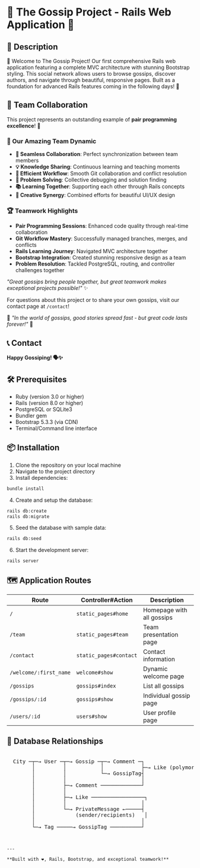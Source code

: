 # 💬 The Gossip Project - Rails Web Application 🌟

## 📖 Description

🚀 Welcome to The Gossip Project! Our first comprehensive Rails web application featuring a complete MVC architecture with stunning Bootstrap styling. This social network allows users to browse gossips, discover authors, and navigate through beautiful, responsive pages. Built as a foundation for advanced Rails features coming in the following days! 🤭

## 🤝 Team Collaboration

This project represents an outstanding example of **pair programming excellence**! 🎉

### 🌟 Our Amazing Team Dynamic

- **🚀 Seamless Collaboration**: Perfect synchronization between team members
- **💡 Knowledge Sharing**: Continuous learning and teaching moments
- **🔄 Efficient Workflow**: Smooth Git collaboration and conflict resolution
- **🎯 Problem Solving**: Collective debugging and solution finding
- **📚 Learning Together**: Supporting each other through Rails concepts
- **🎨 Creative Synergy**: Combined efforts for beautiful UI/UX design

### 🏆 Teamwork Highlights

- **Pair Programming Sessions**: Enhanced code quality through real-time collaboration
- **Git Workflow Mastery**: Successfully managed branches, merges, and conflicts
- **Rails Learning Journey**: Navigated MVC architecture together
- **Bootstrap Integration**: Created stunning responsive design as a team
- **Problem Resolution**: Tackled PostgreSQL, routing, and controller challenges together

_"Great gossips bring people together, but great teamwork makes exceptional projects possible!"_ ✨

For questions about this project or to share your own gossips, visit our contact page at `/contact`!

💬 _"In the world of gossips, good stories spread fast - but great code lasts forever!"_ 🌟

## 📞 Contact

**Happy Gossiping! 🗣️✨**

## 🛠️ Prerequisites

- Ruby (version 3.0 or higher)
- Rails (version 8.0 or higher)
- PostgreSQL or SQLite3
- Bundler gem
- Bootstrap 5.3.3 (via CDN)
- Terminal/Command line interface

## 📦 Installation

1. Clone the repository on your local machine
2. Navigate to the project directory
3. Install dependencies:

```bash
bundle install
```

4. Create and setup the database:

```bash
rails db:create
rails db:migrate
```

5. Seed the database with sample data:

```bash
rails db:seed
```

6. Start the development server:

```bash
rails server
```

## 🗺️ Application Routes

| Route                  | Controller#Action      | Description               |
| ---------------------- | ---------------------- | ------------------------- |
| `/`                    | `static_pages#home`    | Homepage with all gossips |
| `/team`                | `static_pages#team`    | Team presentation page    |
| `/contact`             | `static_pages#contact` | Contact information       |
| `/welcome/:first_name` | `welcome#show`         | Dynamic welcome page      |
| `/gossips`             | `gossips#index`        | List all gossips          |
| `/gossips/:id`         | `gossips#show`         | Individual gossip page    |
| `/users/:id`           | `users#show`           | User profile page         |

## 🔄 Database Relationships

<pre>

  City ─┬─→ User ─┬─→ Gossip ─┬─→ Comment ─┐
        │         │           │            ├─→ Like (polymorphic)
        │         │           └─→ GossipTag┤
        │         │                        │
        │         ├─→ Comment ─────────────┘
        │         │
        │         ├─→ Like ─────────────────┐
        │         │                        │
        │         └─→ PrivateMessage ←─────┤
        │             (sender/recipients)   │
        │                                  │
        └─→ Tag ─────→ GossipTag ──────────┘

</pre>

```

---

**Built with ❤️, Rails, Bootstrap, and exceptional teamwork!**
```
